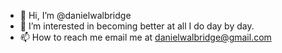 - 👋 Hi, I’m @danielwalbridge
- 👀 I’m interested in becoming better at all I do day by day. 
- 📫 How to reach me email me at danielwalbridge@gmail.com

<!---
danielwalbridge/danielwalbridge is a ✨ special ✨ repository because its `README.md` (this file) appears on your GitHub profile.
You can click the Preview link to take a look at your changes.
--->
